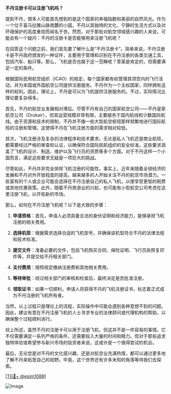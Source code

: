 **不丹注册卡可以注册飞机吗？**

提到不丹，很多人可能首先想到的是这个国家的幸福指数和美丽的自然风光。作为一个位于喜马拉雅山脉南麓的小国，不丹以其独特的文化、宁静的生活方式以及对环境保护的高度重视而闻名于世。然而，对于那些对航空领域感兴趣的人来说，可能会有一个疑问：不丹的注册卡是否能够用来注册飞机呢？

在回答这个问题之前，我们首先要了解什么是“不丹注册卡”。简单来说，不丹注册卡是不丹政府颁发的一种证件，主要用于管理和识别在不丹注册的各类交通工具，包括汽车、船只等。那么，飞机是否也属于这一范畴呢？答案是肯定的，但需要满足一定的条件。

根据国际民用航空组织（ICAO）的规定，每个国家都有权管理其领空内的飞行活动，并为本国或外国航空公司提供注册服务。不丹作为一个主权国家，同样拥有这样的权利。因此，理论上，不丹是可以为飞机提供注册服务的。不过，实际情况比理论要复杂得多。

首先，不丹的航空业发展相对滞后。尽管不丹有自己的国家航空公司——不丹皇家航空公司（Drukair），但其运营规模非常有限，主要服务于国内航线和少数国际航线。由于资源和技术的限制，不丹并不像一些大型航空枢纽那样频繁地进行国际航班的注册和管理。这使得不丹在飞机注册方面的需求相对较低。

其次，飞机注册涉及复杂的法律程序和技术要求。无论是私人飞机还是商业航班，都需要经过严格的审查和认证，以确保符合国际民航组织的安全标准。这些要求涵盖了飞机的设计、制造、维护以及飞行员的资质等多个方面。对于不丹这样一个小国而言，满足这些要求无疑是一项巨大的挑战。

尽管如此，不丹并非完全排除飞机注册的可能性。事实上，近年来随着全球经济的发展和不丹对外开放程度的提高，越来越多的人开始关注不丹的航空市场潜力。一些富有的个人或企业可能会选择在不丹注册自己的私人飞机，以便享受更低的税费或其他优惠政策。此外，随着不丹旅游业的兴起，也可能有小型航空公司考虑在这里注册飞机，以开拓新的市场。

那么，如何在不丹注册飞机呢？以下是大致的步骤：

1. **申请资格**：首先，申请人必须具备合法的身份证明和经济能力，能够承担飞机注册的相关费用。
   
2. **选择机型**：根据需求选择合适的飞机型号，并确保该机型符合不丹的法律法规和技术标准。

3. **提交文件**：准备必要的文件，包括飞机购买合同、保险证明、飞行员执照复印件等，并提交给不丹相关部门。

4. **支付费用**：按照规定缴纳注册费和其他相关费用。

5. **等待审批**：经过相关部门的审核和检查后，最终决定是否批准注册。

6. **领取证书**：如果一切顺利，申请人将获得不丹的飞机注册证书，标志着正式成为不丹注册的飞机所有者。

当然，以上过程只是理论上的流程，实际操作中可能会遇到各种意想不到的问题。因此，建议有意在不丹注册飞机的人士寻求专业的法律顾问或代理机构的帮助，以确保整个过程顺利进行。

综上所述，虽然不丹的注册卡可以用于注册飞机，但这并不是一件容易的事情。它不仅需要满足一系列严格的条件，还需要投入大量的时间和精力。但对于那些追求独特体验或希望参与新兴市场的投资者来说，这或许是一个值得尝试的机会。

最后，无论您是对不丹的文化感兴趣，还是对航空业充满热情，都可以通过更多地了解不丹来拓宽自己的视野。毕竟，这个世界还有许多未知的角落等待我们去探索。

[[TG💪+ @esim1088](https://t.me/s/esim1088)]

![Image](https://i.postimg.cc/4NQfJmqS/Snipaste-2025-05-13-00-14-12.png)